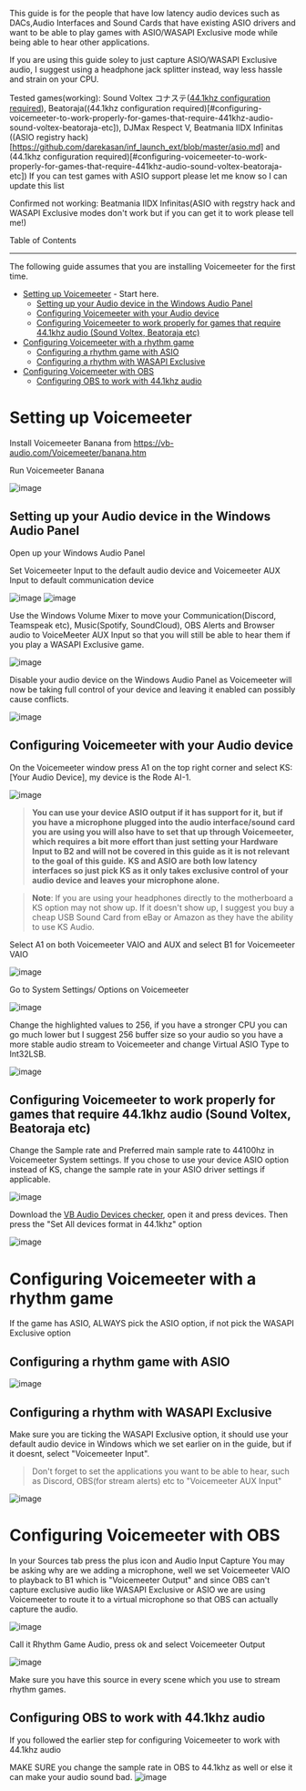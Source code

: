 This guide is for the people that have low latency audio devices such as DACs,Audio Interfaces and Sound Cards that have existing ASIO drivers and want to be able to play games with ASIO/WASAPI Exclusive mode while being able to hear other applications. 

If you are using this guide soley to just capture ASIO/WASAPI Exclusive audio, I suggest using a headphone jack splitter instead, way less hassle and strain on your CPU. 

Tested games(working): Sound Voltex コナステ([44.1khz configuration required](#configuring-voicemeeter-to-work-properly-for-games-that-require-441khz-audio-sound-voltex-beatoraja-etc)), Beatoraja((44.1khz configuration required)[#configuring-voicemeeter-to-work-properly-for-games-that-require-441khz-audio-sound-voltex-beatoraja-etc]),  DJMax Respect V, Beatmania IIDX Infinitas ((ASIO registry hack)[https://github.com/darekasan/inf_launch_ext/blob/master/asio.md] and (44.1khz configuration required)[#configuring-voicemeeter-to-work-properly-for-games-that-require-441khz-audio-sound-voltex-beatoraja-etc])
If you can test games with ASIO support please let me know so I can update this list

Confirmed not working: Beatmania IIDX Infinitas(ASIO with regstry hack and WASAPI Exclusive modes don't work but if you can get it to work please tell me!)


Table of Contents
_________________

The following guide assumes that you are installing Voicemeeter for the first time.

* [Setting up Voicemeeter](#setting-up-voicemeeter) - Start here.
  * [Setting up your Audio device in the Windows Audio Panel](#setting-up-your-audio-device-in-the-windows-audio-panel)
  * [Configuring Voicemeeter with your Audio device](#configuring-voicemeeter-with-your-audio-device)
  * [Configuring Voicemeeter to work properly for games that require 44.1khz audio (Sound Voltex, Beatoraja etc)](#configuring-voicemeeter-to-work-properly-for-games-that-require-441khz-audio-sound-voltex-beatoraja-etc)
* [Configuring Voicemeeter with a rhythm game](#configuring-voicemeeter-with-a-rhythm-game)
  * [Configuring a rhythm game with ASIO](#configuring-a-rhythm-game-with-asio)
  * [Configuring a rhythm with WASAPI Exclusive](#configuring-a-rhythm-with-wasapi-exclusive)
* [Configuring Voicemeeter with OBS](#configuring-voicemeeter-with-obs) 
  * [Configuring OBS to work with 44.1khz audio](#configuring-obs-to-work-with-441khz-audio)


# Setting up Voicemeeter

Install Voicemeeter Banana from https://vb-audio.com/Voicemeeter/banana.htm

Run Voicemeeter Banana

![image](https://user-images.githubusercontent.com/16516667/208906942-f8f933b9-743f-43bf-9854-c2a1fdaa5133.png)

## Setting up your Audio device in the Windows Audio Panel

Open up your Windows Audio Panel

Set Voicemeeter Input to the default audio device and Voicemeeter AUX Input to default communication device


![image](https://user-images.githubusercontent.com/16516667/215765846-cc75ec05-3b64-425a-9db1-d848363951d6.png)
![image](https://user-images.githubusercontent.com/16516667/215778527-a48b9860-b993-4bef-afac-4cfeca574eab.png)

Use the Windows Volume Mixer to move your Communication(Discord, Teamspeak etc), Music(Spotify, SoundCloud), OBS Alerts and Browser audio to VoiceMeeter AUX Input so that you will still be able to hear them if you play a WASAPI Exclusive game. 

![image](https://user-images.githubusercontent.com/16516667/215784867-20dab29b-d26c-4568-8d14-3f3475e71949.png)


Disable your audio device on the Windows Audio Panel as Voicemeeter will now be taking full control of your device and leaving it enabled can possibly cause conflicts.

![image](https://user-images.githubusercontent.com/16516667/215751486-c046c22c-8557-4e6b-8bab-0ab4a337898d.png)

## Configuring Voicemeeter with your Audio device

On the Voicemeeter window press A1 on the top right corner and select KS: [Your Audio Device], my device is the Rode AI-1.

![image](https://user-images.githubusercontent.com/16516667/215750745-76004d90-a4d5-4565-85c4-b76af61be10f.png)

>**You can use your device ASIO output if it has support for it, but if you have a microphone plugged into the audio interface/sound card you are using you will also have to set that up through Voicemeeter, which requires a bit more effort than just setting your Hardware Input to B2 and will not be covered in this guide as it is not relevant to the goal of this guide.**
**KS and ASIO are both low latency interfaces so just pick KS as it only takes exclusive control of your audio device and leaves your microphone alone.**

>**Note**: If you are using your headphones directly to the motherboard a KS option may not show up. If it doesn't show up, I suggest you buy a cheap USB Sound Card from eBay or Amazon as they have the ability to use KS Audio.


Select A1 on both Voicemeeter VAIO and AUX and select B1 for Voicemeeter VAIO

![image](https://user-images.githubusercontent.com/16516667/215753716-d527c96c-c3a6-4f08-b076-14847ae28cc9.png)


Go to System Settings/ Options on Voicemeeter

![image](https://user-images.githubusercontent.com/16516667/215751873-88724d57-c9cb-44a6-a9fd-55446992cc0b.png)

Change the highlighted values to 256, if you have a stronger CPU you can go much lower but I suggest 256 buffer size so your audio so you have a more stable audio stream to Voicemeeter and change Virtual ASIO Type to Int32LSB.

![image](https://user-images.githubusercontent.com/16516667/216692924-cbeef2b4-6114-47e7-b746-3abef25c0c00.png)


## Configuring Voicemeeter to work properly for games that require 44.1khz audio (Sound Voltex, Beatoraja etc)

Change the Sample rate and Preferred main sample rate to 44100hz in Voicemeeter System settings. If you chose to use your device ASIO option instead of KS, change the sample rate in your ASIO driver settings if applicable. 

![image](https://user-images.githubusercontent.com/16516667/218286482-22e51de8-1569-4c0b-a867-fd28d72210b5.png)

Download the [VB Audio Devices checker](https://download.vb-audio.com/Download_CABLE/VBDeviceCheck.zip), open it and press devices. Then press the "Set All devices format in 44.1khz" option

![image](https://user-images.githubusercontent.com/16516667/215767317-4f1f446f-c931-43db-85da-ae3f4a113f09.png)


# Configuring Voicemeeter with a rhythm game

If the game has ASIO, ALWAYS pick the ASIO option, if not pick the WASAPI Exclusive option

## Configuring a rhythm game with ASIO 

![image](https://user-images.githubusercontent.com/16516667/215756501-6fa935de-db86-4cfc-89d7-ce4bc24ac550.png)


## Configuring a rhythm with WASAPI Exclusive 
Make sure you are ticking the WASAPI Exclusive option, it should use your default audio device in Windows which we set earlier on in the guide, but if it doesnt, select "Voicemeeter Input".

>Don't forget to set the applications you want to be able to hear, such as Discord, OBS(for stream alerts) etc to "Voicemeeter AUX Input"

![image](https://user-images.githubusercontent.com/16516667/215757434-e7b5ee78-e015-4026-97fe-f60bc6c225ef.png)


# Configuring Voicemeeter with OBS 

In your Sources tab press the plus icon and Audio Input Capture
You may be asking why are we adding a microphone, well we set Voicemeeter VAIO to playback to B1 which is "Voicemeeter Output" and since OBS can't capture exclusive audio like WASAPI Exclusive or ASIO we are using Voicemeeter to route it to a virtual microphone so that OBS can actually capture the audio.

![image](https://user-images.githubusercontent.com/16516667/215758817-419a9e19-c7cf-4a26-9ad3-3a1f8c3bf038.png)

Call it Rhythm Game Audio, press ok and select Voicemeeter Output

![image](https://user-images.githubusercontent.com/16516667/215759187-bc807c44-6842-4775-9f00-2471e95acd0b.png)

Make sure you have this source in every scene which you use to stream rhythm games. 

## Configuring OBS to work with 44.1khz audio

If you followed the earlier step for configuring Voicemeeter to work with 44.1khz audio 

MAKE SURE you change the sample rate in OBS to 44.1khz as well or else it can make your audio sound bad.
![image](https://user-images.githubusercontent.com/16516667/216699622-99f787ba-3117-4bb4-9128-47bc6ac808bb.png)







